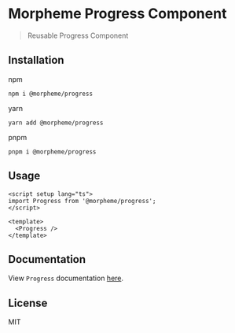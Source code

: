 # Morpheme Progress Component

> Reusable Progress Component

## Installation

npm

```
npm i @morpheme/progress
```

yarn

```
yarn add @morpheme/progress
```

pnpm

```
pnpm i @morpheme/progress
```

## Usage

```vue
<script setup lang="ts">
import Progress from '@morpheme/progress';
</script>

<template>
  <Progress />
</template>
```

## Documentation

View `Progress` documentation [here](https://gits-ui.web.app/?path=/story/components-progress--default).

## License

MIT
